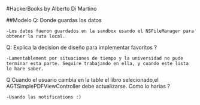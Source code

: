 #HackerBooks by Alberto Di Martino

##Modelo
Q: Donde guardas los datos
	
	-Los datos fueron guardados en la sandbox usando el NSFileManager para
	obtener la ruta local.

Q: Explica la decision de diseño para implementar favoritos ?
	
	-Lamentablement por situaciones de tiempo y la universidad no pude
	terminar esta parte. Seguire trabajando en ella, y cuando este lista
	lo hare saber.

Q:Cuando el usuario cambia en la table el libro selecionado,el AGTSimplePDFViewController
debe actualizarse. Como lo harias ?
	
	-Usando las notifications :)

 

